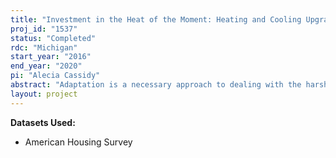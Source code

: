 ```yaml
---
title: "Investment in the Heat of the Moment: Heating and Cooling Upgrades in Response to Extreme Weather"
proj_id: "1537"
status: "Completed"
rdc: "Michigan"
start_year: "2016"
end_year: "2020"
pi: "Alecia Cassidy"
abstract: "Adaptation is a necessary approach to dealing with the harsh effects of climate change. This project uses panel data from the American Housing Survey to examine consumers' upgrade choices for four key types of temperature-modifying household equipment: air conditioning, heating system, insulation, and windows/doors. Daily temperature data are matched to the AHS at the SMSA level to examine whether upgrade choices for ACs and heaters are sensitive to extreme weather. Climate simulations will also be performed, using forecasts of temperatures from various climate scenarios until 2061."
layout: project
---
```


**Datasets Used:**

  - American Housing Survey 

